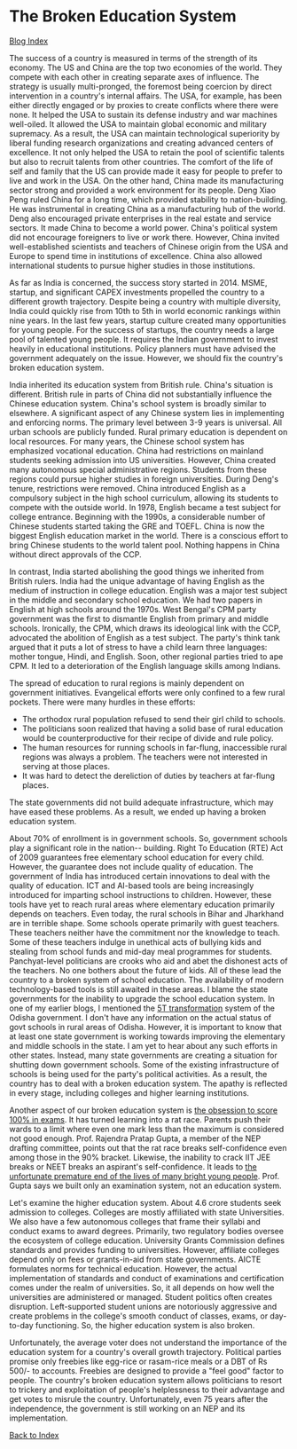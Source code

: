 # The Broken Education System

[Blog Index](../index.md)

The success of a country is measured in terms of the strength of 
its economy. The US and China are the top two economies of the world. They compete with each other in 
creating separate axes of influence. The strategy is usually multi-pronged, the foremost being
coercion by direct intervention in a country's internal affairs. The USA, for example, has been either
directly engaged or by proxies to create conflicts where there were none. It helped the USA to sustain 
its defense industry and war machines well-oiled. It allowed the USA to maintain global economic and military 
supremacy. As a result, the USA can maintain technological superiority by liberal funding research organizations and creating advanced centers of excellence. It not only helped the USA to retain the 
pool of scientific talents but also to recruit talents from other countries. The comfort of the life of 
self and family that the US can provide made it easy for people to 
prefer to live and work in the USA. On the other hand, China made its manufacturing sector strong and 
provided a work environment for its people. Deng Xiao Peng ruled China for a long time, which 
provided stability to nation-building. He was instrumental in creating China as a manufacturing hub of 
the world. Deng also encouraged private enterprises in the real estate and service sectors. It made China to
become a world power. China's political system did not encourage foreigners to live or work there. 
However, China invited well-established scientists and teachers of Chinese origin from the USA and 
Europe to spend time in institutions of excellence. China also allowed international students to pursue higher 
studies in those institutions.

As far as India is concerned, the success story started in 2014. MSME, startup, and significant CAPEX 
investments propelled the country to a different growth trajectory. Despite being a country with multiple 
diversity, India could quickly rise from 10th to 5th in world economic rankings within nine years. In the last 
few years, startup culture created many opportunities for young people. For the success of startups, the 
country needs a large pool of talented young people. It requires the Indian government to invest heavily in 
educational institutions. Policy planners must have advised the government adequately on the issue. However, 
we should fix the country's broken education system. 

India inherited its education system from British rule. China's situation is different. British rule in parts 
of China did not substantially influence the Chinese education system. China's school system is broadly 
similar to elsewhere. A significant aspect of any Chinese system lies in implementing and enforcing norms. The 
primary level between 3-9 years is universal. All urban schools are publicly funded. Rural primary education 
is dependent on local resources. For many years, the Chinese school system has emphasized vocational 
education. China had restrictions on mainland students seeking admission into US universities. However, China 
created many autonomous special administrative regions. Students from these regions could pursue higher 
studies in foreign universities. During Deng's tenure, restrictions were removed. China introduced English as 
a compulsory subject in the high school curriculum, allowing its students to compete with the outside world. 
In 1978, English became a test subject for college entrance. Beginning with the 1990s, a considerable number 
of Chinese students started taking the GRE and TOEFL. China is now the biggest English education market in the 
world. There is a conscious effort to bring Chinese students to the world talent pool. Nothing happens in 
China without direct approvals of the CCP. 

In contrast, India started abolishing the good things we inherited from British rulers. India had the unique 
advantage of having  English as the medium of instruction in college education. English was a major test 
subject in the middle and secondary school education. We had two papers in English at high schools around the 
1970s. West Bengal's CPM party government was the first to dismantle English from primary and middle schools. 
Ironically, the CPM, which draws its ideological link with the CCP, advocated the abolition of English as a 
test subject. The party's think tank argued that it puts a lot of stress to have a child learn three 
languages: mother tongue, Hindi, and English. Soon, other regional parties tried to ape CPM. It led to a 
deterioration of the English language skills among Indians. 

The spread of education to rural regions is mainly dependent on government initiatives. Evangelical efforts 
were only confined to a few rural pockets. There were many hurdles in these efforts:

- The orthodox rural population refused to send their girl child to schools.
- The politicians soon realized that having a solid base of rural education would be counterproductive for their recipe of divide and rule policy.
- The human resources for running schools in far-flung, inaccessible rural regions was always a problem. The teachers were not interested in serving at those places. 
- It was hard to detect the dereliction of duties by teachers at far-flung places. 

The state governments did not build adequate infrastructure, which may have eased these problems. 
As a result, we ended up having a broken education system. 

About 70% of enrollment is in government schools. So, government schools play a significant role in the nation--
building. Right To Education (RTE) Act of 2009 guarantees free elementary school education for every child. 
However, the guarantee does not include quality of education. The government of India has introduced certain 
innovations to deal with the quality of education. ICT and AI-based tools are being increasingly introduced for 
imparting school instructions to children. However,  these tools have yet to reach rural areas where elementary 
education primarily depends on teachers. Even today, the rural schools in Bihar and Jharkhand are in terrible 
shape. Some schools operate primarily with guest teachers. These teachers neither have the commitment nor the 
knowledge to teach. Some of these teachers indulge in unethical acts of bullying kids and stealing from school 
funds and mid-day meal programmes for students. Panchyat-level politicians are crooks who aid and abet the 
dishonest acts of the teachers. No one bothers about the future of kids. All of these lead the country to a 
broken system of school education. The availability of modern technology-based tools is still awaited in these 
areas. I blame the state governments for the inability to upgrade the school education system. In one of my 
earlier blogs, I mentioned the [5T transformation](./Odisha5Tschools.md) system of the Odisha government. I 
don't have any information on the actual status of govt schools in rural areas of Odisha. However, it is 
important to know that at least one state government is working towards improving the elementary and middle 
schools in the state. I am yet to hear about any such efforts in other states. Instead, many state governments 
are creating a situation for shutting down government schools. Some of the existing infrastructure of schools 
is being used for the party's political activities. As a result, the country has to deal with a broken education 
system. The apathy is reflected in every stage, including colleges and higher learning institutions. 

Another aspect of our broken education system is [the obsession to score 100% in exams]( https://www.outlookindia.com/website/story/society-news-99-and-above-is-our-education-system-lost-besides-being-broken/329921). 
It has turned learning into a rat race. Parents push their wards to a limit where even one mark less than the 
maximum is considered not good enough. Prof. Rajendra Pratap  Gupta, a member of the NEP drafting committee, 
points out that the rat race breaks self-confidence even among those in the 90% bracket. Likewise, the 
inability to crack IIT JEE breaks or NEET breaks an aspirant's self-confidence. It leads to [the unfortunate premature end of the lives of many bright young people](./kotaSuicides.md). 
Prof. Gupta says we built only an examination system, not an education system. 

Let's examine the higher education system. About 4.6 crore students seek admission to colleges. Colleges are 
mostly affiliated with state Universities. We also have a few autonomous colleges that frame their syllabi and 
conduct exams to award degrees. Primarily, two regulatory bodies oversee the ecosystem of college education. 
University Grants Commission defines standards and provides funding to universities. However, affiliate 
colleges depend only on fees or grants-in-aid from state governments. AICTE formulates norms for technical 
education. However, the actual implementation of standards and conduct of examinations and certification comes 
under the realm of universities. So, it all depends on how well the universities are administered or managed. 
Student politics often creates disruption. Left-supported student unions are notoriously aggressive and create 
problems in the college's smooth conduct of classes, exams, or day-to-day functioning. So, the higher 
education system is also broken.

Unfortunately, the average voter does not understand the importance of the education system for a country's 
overall growth trajectory. Political parties promise only freebies like egg-rice or rasam-rice meals or a DBT 
of Rs 500/- to accounts. Freebies are designed to provide a "feel good" factor to people. The country's broken 
education system allows politicians to resort to trickery and exploitation of people's helplessness to their 
advantage and get votes to misrule the country. Unfortunately, even 75 years after the independence, the 
government is still working on an NEP and its implementation.

[Back to Index](../index.md)
